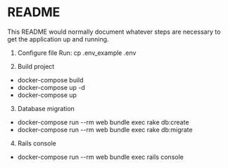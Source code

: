 # README

This README would normally document whatever steps are necessary to get the
application up and running.

1. Configure file
Run: cp .env_example .env

2. Build project
- docker-compose build
- docker-compose up -d
- docker-compose up

3. Database migration
- docker-compose run --rm web bundle exec rake db:create
- docker-compose run --rm web bundle exec rake db:migrate

4. Rails console
- docker-compose run --rm web bundle exec rails console
